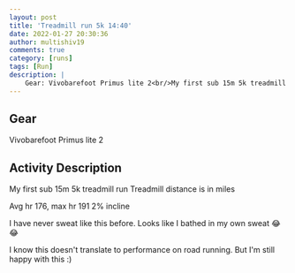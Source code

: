 ```yaml
---
layout: post
title: 'Treadmill run 5k 14:40'
date: 2022-01-27 20:30:36
author: multishiv19
comments: true
category: [runs]
tags: [Run]
description: |
    Gear: Vivobarefoot Primus lite 2<br/>My first sub 15m 5k treadmill run<br/>Treadmill distance is in miles<br/><br/>Avg hr 176, max hr 191<br/>2% incline<br/><br/>I have never sweat like this before.<br/>Looks like I bathed in my own sweat 😂😂<br/><br/>I know this doesn't translate to performance on road running. But I'm still happy with this :) 
---
```


## Gear
Vivobarefoot Primus lite 2

## Activity Description
My first sub 15m 5k treadmill run
Treadmill distance is in miles

Avg hr 176, max hr 191
2% incline

I have never sweat like this before.
Looks like I bathed in my own sweat 😂😂

I know this doesn't translate to performance on road running. But I'm still happy with this :) 


<div width='100%' class='strava-embed-placeholder' data-embed-type='activity' data-embed-id='6588214523'></div>
<script src='https://strava-embeds.com/embed.js'></script>

